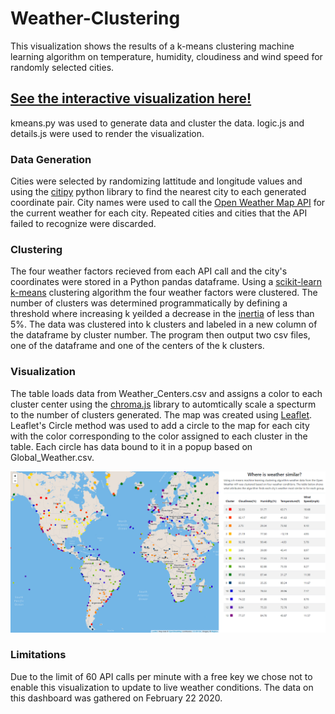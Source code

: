 # Weather-Clustering
This visualization shows the results of a k-means clustering machine learning algorithm on temperature, humidity, cloudiness and wind speed for randomly selected cities. 

## [See the interactive visualization here!](https://barrytik.github.io/Weather-Clustering/)

kmeans.py was used to generate data and cluster the data. logic.js and details.js were used to render the visualization.

 ### Data Generation
Cities were selected by randomizing lattitude and longitude values and using the [citipy](https://pypi.org/project/citipy/ "citipy info page") python library to find the nearest city to each generated coordinate pair. City names were used to call the [Open Weather Map API](https://openweathermap.org/api "OpenWeatherMap API Website") for the current weather for each city. Repeated cities and cities that the API failed to recognize were discarded.

### Clustering
The four weather factors recieved from each API call and the city's coordinates were stored in a Python pandas dataframe. Using a [scikit-learn k-means](https://scikit-learn.org/stable/modules/generated/sklearn.cluster.KMeans.html "Module Documentation") clustering algorithm the four weather factors were clustered. The number of clusters was determined programmatically by defining a threshold where increasing k yeilded a decrease in the [inertia](# "Inertia is the sum of squared distances of samples to their closest cluster center.") of less than 5%. The data was clustered into k clusters and labeled in a new column of the dataframe by cluster number. The program then output two csv files, one of the dataframe and one of the centers of the k clusters. 

### Visualization
The table loads data from Weather_Centers.csv and assigns a color to each cluster center using the [chroma.js](https://gka.github.io/chroma.js/ "Chroma.js Documentation") library to automtically scale a specturm to the number of clusters generated. 
The map was created using [Leaflet](https://leafletjs.com/ "Leaflet.js Website"). Leaflet's Circle method was used to add a circle to the map for each city with the color corresponding to the color assigned to each cluster in the table. Each circle has data bound to it in a popup based on Global_Weather.csv.

![Visualization](Screenshot.png)

### Limitations 
Due to the limit of 60 API calls per minute with a free key we chose not to enable this visualization to update to live weather conditions. The data on this dashboard was gathered on February 22 2020.
